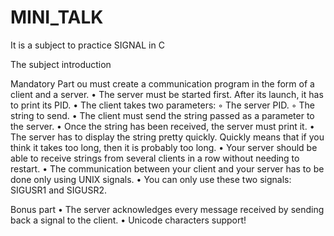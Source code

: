# MINI_TALK
It is a subject to practice SIGNAL in C

The subject introduction

Mandatory Part
ou must create a communication program in the form of a client and a server.
• The server must be started first. After its launch, it has to print its PID.
• The client takes two parameters: 
    ◦ The server PID.
    ◦ The string to send.
• The client must send the string passed as a parameter to the server.
• Once the string has been received, the server must print it.
• The server has to display the string pretty quickly. Quickly means that if you think it takes too long, then it is probably too long.
• Your server should be able to receive strings from several clients in a row without needing to restart.
• The communication between your client and your server has to be done only using UNIX signals.
• You can only use these two signals: SIGUSR1 and SIGUSR2.

Bonus part
• The server acknowledges every message received by sending back a signal to the client.
• Unicode characters support!

